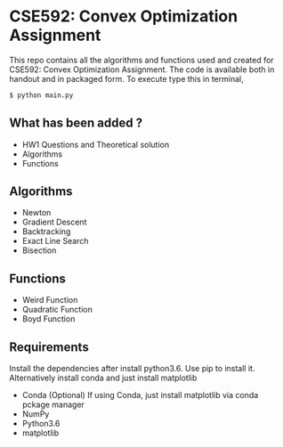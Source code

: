 # CSE592: Convex Optimization Assignment

This repo contains all the algorithms and functions used and created for CSE592: Convex Optimization Assignment. The code is available both in handout and in packaged form.
To execute type this in terminal,
```sh
$ python main.py
```

## What has been added ?
   
   - HW1 Questions and Theoretical solution
   - Algorithms
   - Functions

## Algorithms

   - Newton
   - Gradient Descent
   - Backtracking
   - Exact Line Search
   - Bisection

## Functions
   
   - Weird Function
   - Quadratic Function
   - Boyd Function

## Requirements 

Install the dependencies after install python3.6. Use pip to install it. Alternatively install conda and just install matplotlib

   - Conda (Optional) If using Conda, just install matplotlib via conda   
    pckage manager
   - NumPy
   - Python3.6
   - matplotlib

